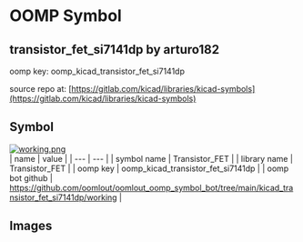 # OOMP Symbol  
## transistor_fet_si7141dp  by arturo182  
  
oomp key: oomp_kicad_transistor_fet_si7141dp  
  
source repo at: [https://gitlab.com/kicad/libraries/kicad-symbols](https://gitlab.com/kicad/libraries/kicad-symbols)  
## Symbol  
  
[![working.png](working_600.png)](working.png)  
| name | value | 
| --- | --- | 
| symbol name | Transistor_FET | 
| library name | Transistor_FET | 
| oomp key | oomp_kicad_transistor_fet_si7141dp | 
| oomp bot github | https://github.com/oomlout/oomlout_oomp_symbol_bot/tree/main/kicad_transistor_fet_si7141dp/working | 
## Images  
